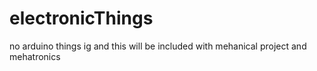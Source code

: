 # electronicThings
no arduino things ig and this will be included with mehanical project and mehatronics
